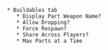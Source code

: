        * Buildables tab
          * Display Part Weapon Name?
          * Allow Dropping?
          * Force Respawn?
          * Share Across Players?
          * Max Parts at a Time